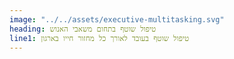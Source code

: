```yaml
---
image: "../../assets/executive-multitasking.svg"
heading: טיפול שוטף בתחום משאבי האנוש
line1: טיפול שוטף בעובד לאורך כל מחזור חייו בארגון
---
```

